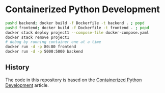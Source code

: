# Containerized Python Development

```bash
pushd backend; docker build -f Dockerfile -t backend . ; popd
pushd frontend; docker build -f Dockerfile -t frontend . ; popd
docker stack deploy project1 --compose-file docker-compose.yaml
docker stack remove project1
# debug by running container one at a time
docker run -d -p 80:80 frontend
docker run -d -p 5000:5000 backend
```

## History

The code in this repository is based on the
[Containerized Python Development](https://www.docker.com/blog/containerized-python-development-part-2/)
article.
